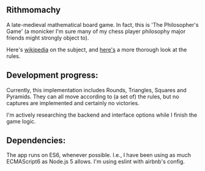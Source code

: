 ## Rithmomachy

A late-medieval mathematical board game. In fact, this is 'The Philosopher's
Game' (a monicker I'm sure many of my chess player philosophy major friends 
might strongly object to).

Here's [wikipedia](https://en.wikipedia.org/wiki/Rithmomachy) on the subject,
and [here's](http://www.gamecabinet.com/rules/Rithmomachia.html) a more 
thorough look at the rules.

## Development progress:
Currently, this implementation includes Rounds, Triangles, Squares and
Pyramids. They can all move according to (a set of) the rules, but no captures
are implemented and certainly no victories. 

I'm actively researching the backend and interface options while I finish the
game logic.

## Dependencies:
The app runs on ES6, whenever possible. I.e., I have been using as much
ECMAScript6 as Node.js 5 allows. I'm using eslint with airbnb's config.
